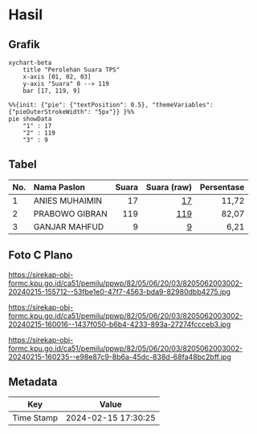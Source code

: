 # Hasil

## Grafik

```mermaid
xychart-beta
    title "Perolehan Suara TPS"
    x-axis [01, 02, 03]
    y-axis "Suara" 0 --> 119
    bar [17, 119, 9]
```

```mermaid
%%{init: {"pie": {"textPosition": 0.5}, "themeVariables": {"pieOuterStrokeWidth": "5px"}} }%%
pie showData
    "1" : 17
    "2" : 119
    "3" : 9
```

## Tabel

| No. | Nama Paslon    | Suara | Suara (raw) | Persentase |
|:--- |:-------------- | -----:| -----------:| ----------:|
| 1   | ANIES MUHAIMIN | 17    | [17][p-1]   | 11,72      |
| 2   | PRABOWO GIBRAN | 119   | [119][p-2]  | 82,07      |
| 3   | GANJAR MAHFUD  | 9     | [9][p-3]    | 6,21       |


[p-1]: https://github.com/gigit-pemilu/pemilu-2024-82-maluku-utara/blob/main/pilpres/hitung-suara/sub/82-maluku-utara/sub/05-kepulauan-sula/sub/06-mangoli-barat/sub/2003-lekosula/sub/002-tps/sub/paslon-1.txt
[p-2]: https://github.com/gigit-pemilu/pemilu-2024-82-maluku-utara/blob/main/pilpres/hitung-suara/sub/82-maluku-utara/sub/05-kepulauan-sula/sub/06-mangoli-barat/sub/2003-lekosula/sub/002-tps/sub/paslon-2.txt
[p-3]: https://github.com/gigit-pemilu/pemilu-2024-82-maluku-utara/blob/main/pilpres/hitung-suara/sub/82-maluku-utara/sub/05-kepulauan-sula/sub/06-mangoli-barat/sub/2003-lekosula/sub/002-tps/sub/paslon-3.txt

## Foto C Plano

https://sirekap-obj-formc.kpu.go.id/ca51/pemilu/ppwp/82/05/06/20/03/8205062003002-20240215-155712--53fbe1e0-47f7-4563-bda9-82980dbb4275.jpg

https://sirekap-obj-formc.kpu.go.id/ca51/pemilu/ppwp/82/05/06/20/03/8205062003002-20240215-160016--1437f050-b6b4-4233-893a-27274fccceb3.jpg

https://sirekap-obj-formc.kpu.go.id/ca51/pemilu/ppwp/82/05/06/20/03/8205062003002-20240215-160235--e98e87c9-8b6a-45dc-838d-68fa48bc2bff.jpg


## Metadata

| Key        | Value               |
| ---------- | ------------------- |
| Time Stamp | 2024-02-15 17:30:25 |



